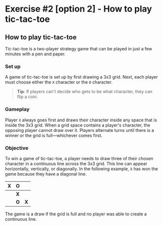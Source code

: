 # Exercise #2 [option 2] - How to play tic-tac-toe

## How to play tic-tac-toe

Tic-tac-toe is a two-player strategy game that can be played in just a few minutes with a pen and paper. 

### Set up
A game of tic-tac-toe is set up by first drawing a 3x3 grid. Next, each player must choose either the `X` character or the `O` character. 

> **Tip**: If players can't decide who gets to be what character, they can flip a coin.

### Gameplay
Player `X` always goes first and draws their character inside any space that is inside the 3x3 grid. When a grid space contains a player's character, the opposing player cannot draw over it. Players alternate turns until there is a winner or the grid is full—whichever comes first. 

### Objective
To win a game of tic-tac-toe, a player needs to draw three of their chosen character in a continuous line across the 3x3 grid. This line can appear horizontally, vertically, or diagonally. In the following example, `X` has won the game because they have a diagonal line. 

|  X |  O |   |
|---|---|---|
|   | **X** |   |
|   | **O** | **X** |

The game is a draw if the grid is full and no player was able to create a continuous line.


 